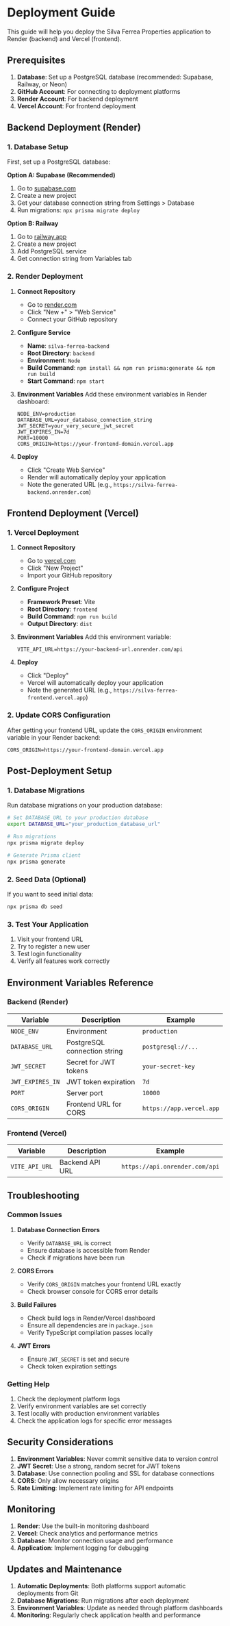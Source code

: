 # Deployment Guide

This guide will help you deploy the Silva Ferrea Properties application to Render (backend) and Vercel (frontend).

## Prerequisites

1. **Database**: Set up a PostgreSQL database (recommended: Supabase, Railway, or Neon)
2. **GitHub Account**: For connecting to deployment platforms
3. **Render Account**: For backend deployment
4. **Vercel Account**: For frontend deployment

## Backend Deployment (Render)

### 1. Database Setup

First, set up a PostgreSQL database:

**Option A: Supabase (Recommended)**
1. Go to [supabase.com](https://supabase.com)
2. Create a new project
3. Get your database connection string from Settings > Database
4. Run migrations: `npx prisma migrate deploy`

**Option B: Railway**
1. Go to [railway.app](https://railway.app)
2. Create a new project
3. Add PostgreSQL service
4. Get connection string from Variables tab

### 2. Render Deployment

1. **Connect Repository**
   - Go to [render.com](https://render.com)
   - Click "New +" > "Web Service"
   - Connect your GitHub repository

2. **Configure Service**
   - **Name**: `silva-ferrea-backend`
   - **Root Directory**: `backend`
   - **Environment**: `Node`
   - **Build Command**: `npm install && npm run prisma:generate && npm run build`
   - **Start Command**: `npm start`

3. **Environment Variables**
   Add these environment variables in Render dashboard:
   ```
   NODE_ENV=production
   DATABASE_URL=your_database_connection_string
   JWT_SECRET=your_very_secure_jwt_secret
   JWT_EXPIRES_IN=7d
   PORT=10000
   CORS_ORIGIN=https://your-frontend-domain.vercel.app
   ```

4. **Deploy**
   - Click "Create Web Service"
   - Render will automatically deploy your application
   - Note the generated URL (e.g., `https://silva-ferrea-backend.onrender.com`)

## Frontend Deployment (Vercel)

### 1. Vercel Deployment

1. **Connect Repository**
   - Go to [vercel.com](https://vercel.com)
   - Click "New Project"
   - Import your GitHub repository

2. **Configure Project**
   - **Framework Preset**: Vite
   - **Root Directory**: `frontend`
   - **Build Command**: `npm run build`
   - **Output Directory**: `dist`

3. **Environment Variables**
   Add this environment variable:
   ```
   VITE_API_URL=https://your-backend-url.onrender.com/api
   ```

4. **Deploy**
   - Click "Deploy"
   - Vercel will automatically deploy your application
   - Note the generated URL (e.g., `https://silva-ferrea-frontend.vercel.app`)

### 2. Update CORS Configuration

After getting your frontend URL, update the `CORS_ORIGIN` environment variable in your Render backend:

```
CORS_ORIGIN=https://your-frontend-domain.vercel.app
```

## Post-Deployment Setup

### 1. Database Migrations

Run database migrations on your production database:

```bash
# Set DATABASE_URL to your production database
export DATABASE_URL="your_production_database_url"

# Run migrations
npx prisma migrate deploy

# Generate Prisma client
npx prisma generate
```

### 2. Seed Data (Optional)

If you want to seed initial data:

```bash
npx prisma db seed
```

### 3. Test Your Application

1. Visit your frontend URL
2. Try to register a new user
3. Test login functionality
4. Verify all features work correctly

## Environment Variables Reference

### Backend (Render)

| Variable | Description | Example |
|----------|-------------|---------|
| `NODE_ENV` | Environment | `production` |
| `DATABASE_URL` | PostgreSQL connection string | `postgresql://...` |
| `JWT_SECRET` | Secret for JWT tokens | `your-secret-key` |
| `JWT_EXPIRES_IN` | JWT token expiration | `7d` |
| `PORT` | Server port | `10000` |
| `CORS_ORIGIN` | Frontend URL for CORS | `https://app.vercel.app` |

### Frontend (Vercel)

| Variable | Description | Example |
|----------|-------------|---------|
| `VITE_API_URL` | Backend API URL | `https://api.onrender.com/api` |

## Troubleshooting

### Common Issues

1. **Database Connection Errors**
   - Verify `DATABASE_URL` is correct
   - Ensure database is accessible from Render
   - Check if migrations have been run

2. **CORS Errors**
   - Verify `CORS_ORIGIN` matches your frontend URL exactly
   - Check browser console for CORS error details

3. **Build Failures**
   - Check build logs in Render/Vercel dashboard
   - Ensure all dependencies are in `package.json`
   - Verify TypeScript compilation passes locally

4. **JWT Errors**
   - Ensure `JWT_SECRET` is set and secure
   - Check token expiration settings

### Getting Help

1. Check the deployment platform logs
2. Verify environment variables are set correctly
3. Test locally with production environment variables
4. Check the application logs for specific error messages

## Security Considerations

1. **Environment Variables**: Never commit sensitive data to version control
2. **JWT Secret**: Use a strong, random secret for JWT tokens
3. **Database**: Use connection pooling and SSL for database connections
4. **CORS**: Only allow necessary origins
5. **Rate Limiting**: Implement rate limiting for API endpoints

## Monitoring

1. **Render**: Use the built-in monitoring dashboard
2. **Vercel**: Check analytics and performance metrics
3. **Database**: Monitor connection usage and performance
4. **Application**: Implement logging for debugging

## Updates and Maintenance

1. **Automatic Deployments**: Both platforms support automatic deployments from Git
2. **Database Migrations**: Run migrations after each deployment
3. **Environment Variables**: Update as needed through platform dashboards
4. **Monitoring**: Regularly check application health and performance 